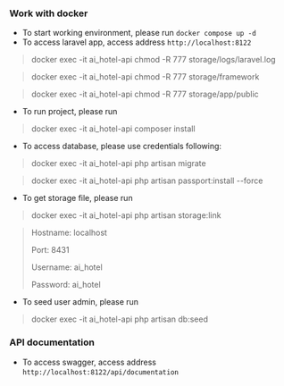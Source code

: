 ### Work with docker
- To start working environment, please run `docker compose up -d`
- To access laravel app, access address `http://localhost:8122`
>docker exec -it ai_hotel-api chmod -R 777 storage/logs/laravel.log

>docker exec -it ai_hotel-api chmod -R 777 storage/framework

>docker exec -it ai_hotel-api chmod -R 777 storage/app/public
- To run project, please run 
>docker exec -it ai_hotel-api composer install
- To access database, please use credentials following:
>docker exec -it ai_hotel-api php artisan migrate

>docker exec -it ai_hotel-api php artisan passport:install --force
- To get storage file, please run
>docker exec -it ai_hotel-api php artisan storage:link

> Hostname: localhost
>
> Port: 8431
>
> Username: ai_hotel
>
> Password: ai_hotel
- To seed user admin, please run
>docker exec -it ai_hotel-api php artisan db:seed
### API documentation
- To access swagger, access address `http://localhost:8122/api/documentation`
